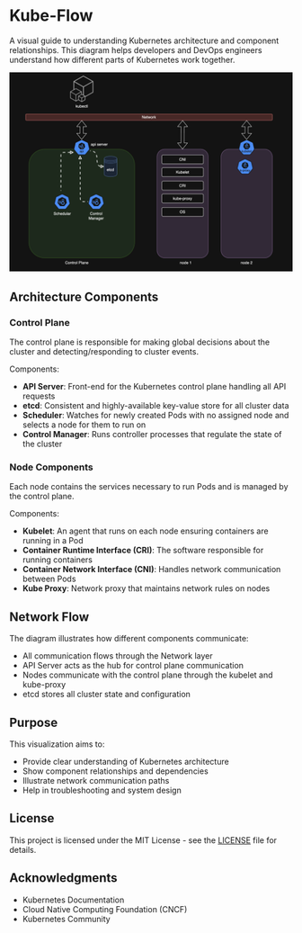 # Kube-Flow

A visual guide to understanding Kubernetes architecture and component relationships. This diagram helps developers and DevOps engineers understand how different parts of Kubernetes work together.

![Kubernetes Architecture Flow Diagram](./image.png)

## Architecture Components

### Control Plane
The control plane is responsible for making global decisions about the cluster and detecting/responding to cluster events.

Components:
- **API Server**: Front-end for the Kubernetes control plane handling all API requests
- **etcd**: Consistent and highly-available key-value store for all cluster data
- **Scheduler**: Watches for newly created Pods with no assigned node and selects a node for them to run on
- **Control Manager**: Runs controller processes that regulate the state of the cluster

### Node Components
Each node contains the services necessary to run Pods and is managed by the control plane.

Components:
- **Kubelet**: An agent that runs on each node ensuring containers are running in a Pod
- **Container Runtime Interface (CRI)**: The software responsible for running containers
- **Container Network Interface (CNI)**: Handles network communication between Pods
- **Kube Proxy**: Network proxy that maintains network rules on nodes

## Network Flow
The diagram illustrates how different components communicate:
- All communication flows through the Network layer
- API Server acts as the hub for control plane communication
- Nodes communicate with the control plane through the kubelet and kube-proxy
- etcd stores all cluster state and configuration

## Purpose

This visualization aims to:
- Provide clear understanding of Kubernetes architecture
- Show component relationships and dependencies
- Illustrate network communication paths
- Help in troubleshooting and system design

## License

This project is licensed under the MIT License - see the [LICENSE](LICENSE) file for details.

## Acknowledgments

- Kubernetes Documentation
- Cloud Native Computing Foundation (CNCF)
- Kubernetes Community
